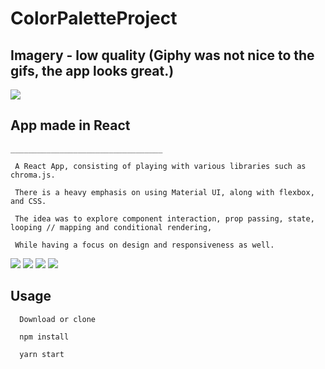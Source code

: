 # ColorPaletteProject


     
     
     
## Imagery - low quality (Giphy was not nice to the gifs, the app looks great.)


![](https://media.giphy.com/media/WsXxS7rdFu1dy6VeHx/giphy.gif)
   ## App made in React 

    __________________________________
    
     A React App, consisting of playing with various libraries such as chroma.js.
     
     There is a heavy emphasis on using Material UI, along with flexbox, and CSS.
     
     The idea was to explore component interaction, prop passing, state, looping // mapping and conditional rendering,
     
     While having a focus on design and responsiveness as well.
     
![](https://media.giphy.com/media/RlfCpLShOg8zSSOGzP/giphy.gif)
![](https://media.giphy.com/media/S57g4Ep9UmKe7aDl1Z/giphy.gif)
![](https://media.giphy.com/media/h6Z4z39pZEEFTwip2i/giphy.gif)
![](https://media.giphy.com/media/THOEx4LYcwjKDWCWDZ/giphy.gif)


## Usage

      Download or clone

      npm install

      yarn start

&nbsp;
&nbsp;
&nbsp;
&nbsp;


    
